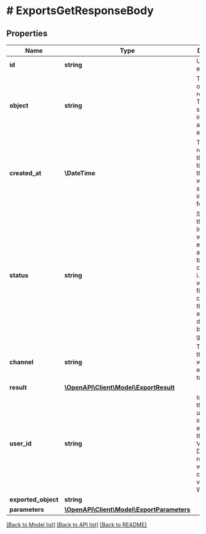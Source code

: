 # # ExportsGetResponseBody

## Properties

Name | Type | Description | Notes
------------ | ------------- | ------------- | -------------
**id** | **string** | Unique export ID. | [optional]
**object** | **string** | The type of object being represented. This object stores information about the export. | [optional] [default to 'export']
**created_at** | **\DateTime** | Timestamp representing the date and time when the export was scheduled in ISO 8601 format. | [optional]
**status** | **string** | Status of the export. Informs you whether the export has already been completed, i.e. indicates whether the file containing the exported data has been generated. | [optional]
**channel** | **string** | The channel through which the export was triggered. | [optional]
**result** | [**\OpenAPI\Client\Model\ExportResult**](ExportResult.md) |  | [optional]
**user_id** | **string** | Identifies the specific user who initiated the export through the Voucherify Dashboard; returned when the channel value is WEBSITE. | [optional]
**exported_object** | **string** |  | [optional]
**parameters** | [**\OpenAPI\Client\Model\ExportParameters**](ExportParameters.md) |  | [optional]

[[Back to Model list]](../../README.md#models) [[Back to API list]](../../README.md#endpoints) [[Back to README]](../../README.md)
